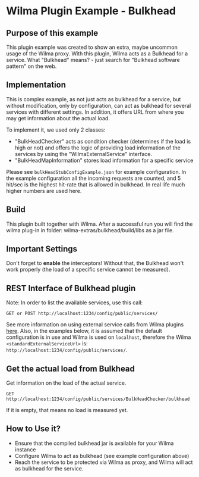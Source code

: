 Wilma Plugin Example - Bulkhead
===============================

Purpose of this example
---------------------------------------
This plugin example was created to show an extra, maybe uncommon usage of the Wilma proxy.
With this plugin, Wilma acts as a Bulkhead for a service. What "Bulkhead" means? - just search for "Bulkhead software pattern" on the web. 

Implementation
---------------------------------------
This is complex example, as not just acts as bulkhead for a service, but without modification, only by configuration, can act as bulkhead for several services with different settings.
In addition, it offers URL from where you may get information about the actual load.

To implement it, we used only 2 classes:
 - "BulkHeadChecker" acts as condition checker (determines if the load is high or not) and offers the logic of providing load information
of the services by using the "WilmaExternalService" interface.
 - "BulkHeadMapInformation" stores load information for a specific service
 
Please see `bulkHeadStubConfigExample.json` for example configuration. 
In the example configuration all the incoming requests are counted, and 5 hit/sec is the highest hit-rate that is allowed in bulkhead. 
In real life much higher numbers are used here. 

Build
-----
This plugin built together with Wilma.
After a successful run you will find the wilma plug-in in folder: wilma-extras/bulkhead/build/libs as a jar file.

Important Settings
---------------------------------------
Don't forget to **enable** the interceptors! Without that, the Bulkhead won't work properly (the load of a specific service cannot be measured).

REST Interface of Bulkhead plugin
---------------------------------
Note: In order to list the available services, use this call:
```
GET or POST http://localhost:1234/config/public/services/
```
See more information on using external service calls from Wilma plugins [here](https://github.com/epam/Wilma/wiki/Service-extensions-in-Plugins).
Also, in the examples below, it is assumed that the default configuration is in use and Wilma is used on `localhost`,
therefore the Wilma `<standardExternalServiceUrl>` is: `http://localhost:1234/config/public/services/`.

Get the actual load from Bulkhead
---------------------------------
Get information on the load of the actual service.
```
GET http://localhost:1234/config/public/services/BulkHeadChecker/bulkhead
```
If it is empty, that means no load is measured yet.

How to Use it?
-----------------------------------------
- Ensure that the compiled bulkhead jar is available for your Wilma instance
- Configure Wilma to act as bulkhead (see example configuration above)
- Reach the service to be protected via Wilma as proxy, and Wilma will act as bulkhead for the service.

